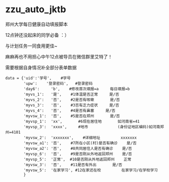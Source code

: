 # zzu_auto_jktb
郑州大学每日健康自动填报脚本

12点钟还没起床的同学必备 ：）

与计划任务一同食用更佳~

麻麻再也不用担心中午12点被导员在微信群里艾特了！

需要根据自身情况补全部分表单数据

    data = {'uid':'学号',    #学号
            'upw':    '登录密码',   #登录密码
            'day6':     'b',    #修改首次填报=a     每日填报=b
            'myvs_1':   '是',    #1体温是否正常     是/否
            'myvs_2':   '否',    #2是否有咳嗽       是/否
            'myvs_3':   '否',    #3否有乏力症状     是/否
            'myvs_4':   '否',    #4是否有鼻塞     是/否
            'myvsw_1':  '否',    #5是否在郑州       是/否
            'myvsp_1':  'xx',       #6现在居住地       如河南省=41
            'myvsp_3':  'xxxx',     #地市             (身份证地区编码)如河南郑州=4101
            'myvsw_2':  'xxxxxxx',    #详细地址         xxxxxxx
            'myvsw_a1': '否',    #7所在小区(村)是否有确诊    是/否
            'myvsw_a2': '否',    #8共同居住人是否有确诊    是/否
            'myvsp_6':  '否',    #9是否刚从外地返回郑州    是/否
            'myvsp_5':  '正常',  #10是否刚从外地返回郑州    正常
            'myvsw_3':  '否',    #11是否有外出       是/否
            'myvsw_5':  '在家学习', #12在家还在校         在家学习/在学校学习
            }
